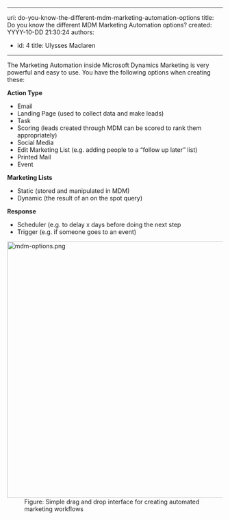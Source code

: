 

---
uri: do-you-know-the-different-mdm-marketing-automation-options
title: Do you know the different MDM Marketing Automation options?
created: YYYY-10-DD 21:30:24
authors:
  - id: 4
    title: Ulysses Maclaren
---




<span class='intro'> The Marketing Automation inside Microsoft Dynamics Marketing is very powerful and easy to use. You have the following options when creating these&#58; </span>

<p class="p1"> 
   <b>Action Type</b></p><ul class="ul1"><li class="li2">Email</li><li class="li2">Landing Page (used to collect data and make leads)</li><li class="li2">Task</li><li class="li2">Scoring (leads created through MDM can be scored to rank them appropriately)</li><li class="li2">Social Media</li><li class="li2">Edit Marketing List (e.g. adding people to a “follow up later” list)</li><li class="li2">Printed Mail</li><li class="li2">Event</li></ul><p class="p1"> 
   <b>Marketing Lists</b></p><ul class="ul1"><li class="li2">Static (stored and manipulated in MDM)</li><li class="li2">Dynamic (the result of an on the spot query)</li></ul><p class="p1"> 
   <b>Response</b></p><ul class="ul1"><li class="li2">​Scheduler (e.g. to delay x days before doing the next step</li><li class="li2">Trigger (e.g. if someone goes to an event)</li></ul><dl class="image"><dt>
      <img src="/PublishingImages/mdm-options.png" alt="mdm-options.png" style="width&#58;600px;" />
   </dt><dd>Figure&#58; Simple drag and drop interface for creating automated marketing workflows</dd></dl>


